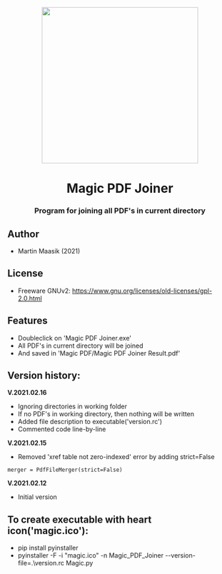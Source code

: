 

<p align="center"><img src="https://user-images.githubusercontent.com/34022590/110830248-aedd0d00-82a1-11eb-92bf-1a53e2e3724a.png" width="350px"></p>

<h1 align="center">
    <strong>Magic PDF Joiner</strong>
</h1>
<h3 align="center">
    Program for joining all PDF's in current directory
</h3>

## Author
* Martin Maasik (2021)

## License
* Freeware GNUv2: https://www.gnu.org/licenses/old-licenses/gpl-2.0.html

## Features
* Doubleclick on 'Magic PDF Joiner.exe'
* All PDF's in current directory will be joined
* And saved in 'Magic PDF/Magic PDF Joiner Result.pdf'

## Version history:

**V.2021.02.16**
* Ignoring directories in working folder
* If no PDF's in working directory, then nothing will be written
* Added file description to executable('version.rc')
* Commented code line-by-line

**V.2021.02.15**
* Removed 'xref table not zero-indexed' error by adding strict=False
```
merger = PdfFileMerger(strict=False)
```

**V.2021.02.12**
* Initial version

## To create executable with heart icon('magic.ico'):
* pip install pyinstaller
* pyinstaller -F -i "magic.ico" -n Magic_PDF_Joiner --version-file=.\version.rc Magic.py
